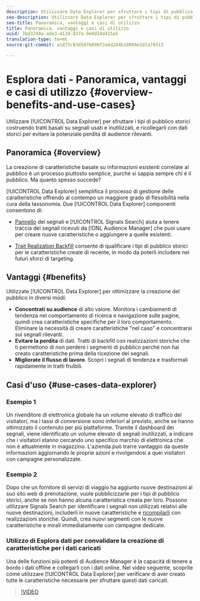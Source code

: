 ```yaml
---
description: Utilizzare Data Explorer per sfruttare i tipi di pubblico storici creando tratti basati su segnali usati e inutilizzati e ricollegandoli con dati storici per evitare potenziali perdite di audience rilevanti.
seo-description: Utilizzare Data Explorer per sfruttare i tipi di pubblico storici creando tratti basati su segnali usati e inutilizzati e ricollegandoli con dati storici per evitare potenziali perdite di audience rilevanti.
seo-title: Panoramica, vantaggi e casi di utilizzo
title: Panoramica, vantaggi e casi di utilizzo
uuid: 3bd32d4a-ade3-413d-837a-9edd14d415a5
translation-type: tm+mt
source-git-commit: a1d75c83d5876090f3a4d284b18984e2d1a70313

---
```



# Esplora dati - Panoramica, vantaggi e casi di utilizzo {#overview-benefits-and-use-cases}

Utilizzare [!UICONTROL Data Explorer] per sfruttare i tipi di pubblico storici costruendo tratti basati su segnali usati e inutilizzati, e ricollegarli con dati storici per evitare la potenziale perdita di audience rilevanti.

## Panoramica {#overview}

La creazione di caratteristiche basate su informazioni esistenti correlate al pubblico è un processo piuttosto semplice, purché si sappia sempre chi è il pubblico. Ma quanto spesso succede?

[!UICONTROL Data Explorer] semplifica il processo di gestione delle caratteristiche offrendo al contempo un maggiore grado di flessibilità nella cura della tassonomia. Due [!UICONTROL Data Explorer] componenti consentono di:

* [Pannello](../../features/data-explorer/data-explorer-signals-dashboard.md) dei segnali e [!UICONTROL Signals Search] aiuta a tenere traccia dei segnali ricevuti da [!DNL Audience Manager] che puoi usare per creare nuove caratteristiche o aggiungere a quelle esistenti.

* [Trait Realization Backfill](../../features/data-explorer/data-explorer-trait-backfill.md) consente di qualificare i tipi di pubblico storici per le caratteristiche create di recente, in modo da poterli includere nei futuri sforzi di targeting.

## Vantaggi {#benefits}

Utilizzate [!UICONTROL Data Explorer] per ottimizzare la creazione del pubblico in diversi modi:

* **Concentrati su audience** di alto valore. Monitora i cambiamenti di tendenza nel comportamento di ricerca e navigazione sulle pagine, quindi crea caratteristiche specifiche per il loro comportamento. Eliminare la necessità di creare caratteristiche "nel caso" e concentrarsi sui segnali rilevanti.
* **Evitare la perdita** di dati. Tratti di backfill con realizzazioni storiche che ti permettono di non perdere i segmenti di pubblico perché non hai creato caratteristiche prima della ricezione dei segnali.
* **Migliorate il flusso di lavoro**. Scopri i segnali di tendenza e trasformali rapidamente in tratti fruibili.

## Casi d'uso {#use-cases-data-explorer}

### Esempio 1

Un rivenditore di elettronica globale ha un volume elevato di traffico dei visitatori, ma i tassi di conversione sono inferiori al previsto, anche se hanno ottimizzato il contenuto per più piattaforme. Tramite il dashboard [](../../features/data-explorer/data-explorer-signals-dashboard.md)dei segnali, viene identificato un volume elevato di segnali inutilizzati, a indicare che i visitatori stanno cercando uno specifico marchio di elettronica che non è attualmente in magazzino. L'azienda può trarre vantaggio da queste informazioni aggiornando le proprie azioni e rivolgendosi a quei visitatori con campagne personalizzate.

### Esempio 2

Dopo che un fornitore di servizi di viaggio ha aggiunto nuove destinazioni al suo sito web di prenotazione, vuole pubblicizzarle per i tipi di pubblico storici, anche se non hanno alcuna caratteristica creata per loro. Possono utilizzare Signals Search per identificare i segnali non utilizzati relativi alle nuove destinazioni, includerli in nuove caratteristiche e [ricompilarli](../../features/data-explorer/data-explorer-trait-backfill.md) con realizzazioni storiche. Quindi, crea nuovi segmenti con le nuove caratteristiche e mirali immediatamente con campagne dedicate.

### Utilizzo di Esplora dati per convalidare la creazione di caratteristiche per i dati caricati

Una delle funzioni più potenti di Audience Manager è la capacità di tenere a bordo i dati offline e collegarli con i dati online. Nel video seguente, scoprite come utilizzare [!UICONTROL Data Explorer] per verificare di aver creato tutte le caratteristiche necessarie per sfruttare questi dati caricati.

>[!VIDEO](https://video.tv.adobe.com/v/25149/?captions=ita)
